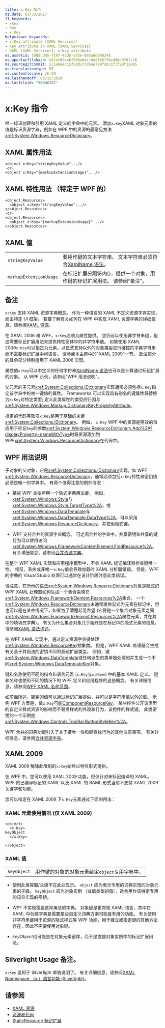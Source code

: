 ```yaml
---
title: x:Key 指令
ms.date: 03/30/2017
f1_keywords:
- xKey
- Key
- x:Key
helpviewer_keywords:
- x:Key attribute [XAML Services]
- Key attribute in XAML [XAML Services]
- XAML [XAML Services], x:Key attribute
ms.assetid: 1985cd45-f197-42d5-b75e-886add64b248
ms.openlocfilehash: 8474fd5ee6f9f6e6dccda5fb57fbed9ddd787c26
ms.sourcegitcommit: 5c1abeec15fbddcc7dbaa729fabc1f1f29f12045
ms.translationtype: MT
ms.contentlocale: zh-CN
ms.lasthandoff: 03/15/2019
ms.locfileid: "58046207"
---
```

# <a name="xkey-directive"></a>x:Key 指令
唯一标识创建和引用 XAML 定义的字典中的元素。 添加`x:Key`XAML 对象元素的值是标识资源字典，例如在 WPF 中的资源的最常见方法<xref:System.Windows.ResourceDictionary>。  
  
## <a name="xaml-attribute-usage"></a>XAML 属性用法  
  
```  
<object x:Key="stringKeyValue".../>  
-or-  
<object x:Key="{markupExtensionUsage}".../>  
```  
  
## <a name="xaml-attribute-usage-wpf-specific"></a>XAML 特性用法 （特定于 WPF 的）  
  
```  
<object.Resources>  
  <object x:Key="stringKeyValue".../>  
</object.Resources>  
-or-  
<object.Resources>  
  <object x:Key="{markupExtensionUsage}".../>  
</object.Resources>  
```  
  
## <a name="xaml-values"></a>XAML 值  
  
|||  
|-|-|  
|`stringKeyValue`|要用作键的文本字符串。 文本字符串必须符合[XamlName 语法](xamlname-grammar.md)。|  
|`markupExtensionUsage`|在标记扩展分隔符内{}，提供一个对象，用作键的标记扩展用法。 请参阅“备注”。|  
  
## <a name="remarks"></a>备注  
 `x:Key` 支持 XAML 资源字典概念。 作为一种语言的 XAML 不定义资源字典实现，而由特定 UI 框架。 若要了解有关如何在 WPF 中实现 XAML 资源字典的详细信息，请参阅[XAML 资源](../wpf/advanced/xaml-resources.md)。  
  
 在 XAML 2006 和 WPF，`x:Key`必须为属性提供。 您仍可以使用非字符串键，但这需要标记扩展用法来提供特性窗体中的非字符串值。 如果使用 XAML 2009`x:Key`可以指定为元素，以显式支持以外的对象类型进行键控的字典字符串而不需要标记扩展中间语言。 请参阅本主题中的"XAML 2009"一节。 备注部分的其余部分特别适用于 XAML 2006 实现。  
  
 属性值`x:Key`可以中定义的任何字符串[XamlName 语法](xamlname-grammar.md)也可以是计算通过标记扩展的对象。 从 WPF 示例，请参阅"WPF 用法说明"。  
  
 父元素的子元素<xref:System.Collections.IDictionary>实现通常必须包括`x:Key`指定该字典中的唯一键值的属性。 Frameworks 可以实现具有别名的键属性将替换为`x:Key`对特定类型; 定义此类属性的类型应归因与<xref:System.Windows.Markup.DictionaryKeyPropertyAttribute>。  
  
 指定的代码等效项`x:Key`是用于基础的关键<xref:System.Collections.IDictionary>。 例如， `x:Key` WPF 中的资源是等效的值应用于标记`key`的参数<xref:System.Windows.ResourceDictionary.Add%2A?displayProperty=nameWithType>时将资源添加到 WPF<xref:System.Windows.ResourceDictionary>在代码中。  
  
## <a name="wpf-usage-notes"></a>WPF 用法说明  
 子对象的父对象，它是<xref:System.Collections.IDictionary>实现，如 WPF <xref:System.Windows.ResourceDictionary>，通常必须包括`x:Key`特性和密钥值必须是唯一的字典中。 有两个值得注意的例外情况：  
  
-   某些 WPF 类型声明一个隐式字典用法键。 例如，<xref:System.Windows.Style>与<xref:System.Windows.Style.TargetType%2A>，或<xref:System.Windows.DataTemplate>与<xref:System.Windows.DataTemplate.DataType%2A>，可以采用<xref:System.Windows.ResourceDictionary>，并使用隐式键。  
  
-   WPF 支持合并的资源字典概念。 可之间合并的字典中，共享密钥和共享的键行为可以使用访问<xref:System.Windows.FrameworkContentElement.FindResource%2A>。 有关详细信息，请参阅[合并资源字典](../wpf/advanced/merged-resource-dictionaries.md)。  
  
 在整个 WPF XAML 实现和应用程序模型中，不会 XAML 标记编译器检查键唯一性。 相反，丢失或非唯一`x:Key`值会导致加载时 XAML 分析器错误。 但是，WPF 的字典的 Visual Studio 处理可以通常在设计阶段注意此类错误。  
  
 请注意，在所示的语法<xref:System.Windows.ResourceDictionary>对象是隐式的 WPF XAML 处理器如何生成一个集合来填充<xref:System.Windows.FrameworkElement.Resources%2A>集合。 一个<xref:System.Windows.ResourceDictionary>未通常提供显式为元素在标记中，但也可以是在某些情况下，如果为了清楚起见希望 (它将是一个集合对象元素之间<xref:System.Windows.FrameworkElement.Resources%2A>属性元素，并在其中的项填充字典）。 有关为什么集合对象几乎始终是在标记中的隐式元素的信息，请参阅[XAML 语法详述](../wpf/advanced/xaml-syntax-in-detail.md)。  
  
 在 WPF XAML 实现中，通过定义资源字典键处理<xref:System.Windows.ResourceKey>抽象类。 但是，WPF XAML 处理器会生成有关基于其用法的密钥不同的基础扩展类型。 例如，键<xref:System.Windows.DataTemplate>或任何派生的类单独处理的并生成一个不同<xref:System.Windows.DataTemplateKey>对象。  
  
 键和名称使用不同的指令和语言元素 (`x:Key`与`x:Name`) 中的基本 XAML 定义。 键和名称也使用不同的情况下的 WPF 定义和应用程序的这些概念。 有关详细信息，请参阅[WPF XAML 名称范围](../wpf/advanced/wpf-xaml-namescopes.md)。  
  
 如前面所述，密钥的值可以通过标记扩展提供，并可以是字符串值以外的值。 示例 WPF 方案是，值`x:Key`可能[ComponentResourceKey](../wpf/advanced/componentresourcekey-markup-extension.md)。 某些控件公开该类型的自定义样式资源的影响而不替换样式的外观和行为，该控件的样式键。 此类密钥的一个示例是<xref:System.Windows.Controls.ToolBar.ButtonStyleKey%2A>。  
  
 WPF 合并的词典功能引入了关于键唯一性和键查找行为的其他注意事项。 有关详细信息，请参阅[合并资源字典](../wpf/advanced/merged-resource-dictionaries.md)。  
  
## <a name="xaml-2009"></a>XAML 2009  
 XAML 2009 解除此限制的`x:Key`始终以特性形式提供。  
  
 在 WPF 中，您可以使用 XAML 2009 功能，但仅针对未标记编译的 XAML。 WPF 的已编译标记的 XAML 以及 XAML 的 BAML 形式当前不支持 XAML 2009 关键字和功能。  
  
 您可以指定在 XAML 2009 下`x:Key`元素通过下面的用法：  
  
### <a name="xaml-element-usage-xaml-2009-only"></a>XAML 元素使用情况 (仅 XAML 2009)  
  
```  
<object>  
  <x:Key>  
keyObject  
  </x:Key>  
...  
</object>  
```  
  
### <a name="xaml-values"></a>XAML 值  
  
|||  
|-|-|  
|`keyObject`|用作键的对象的对象元素给定`object`专用字典中。|  
  
-   使用此类容器/父级不在此处显示。 `object` 应为表示专用的词典实现的对象元素的子级。 `keyObject` 应为对象实例 （或值类型的值），适合用作该特定专用的词典实现的密钥。  
  
-   WPF 不实现需要这种用法的字典。 对象键是更常规 XAML 语言，其中在 XAML 中创建字典是需要某些自定义词典方案可能是有用的功能。 有关使用非字符串键用于资源的隐式样式等 WPF 功能，用于建立或指定键的其他方法存在，因此不需要使用对象键。  
  
-   *keyObject*也可能是在对象元素窗体，而不是直接对象实例中的标记扩展用法。  
  
## <a name="silverlight-usage-notes"></a>Silverlight Usage 备注。  
 `x:Key` 适用于 Silverlight 单独说明了。 有关详细信息，请参阅[XAML Namespace （x:）语言功能 (Silverlight)](https://go.microsoft.com/fwlink/?LinkId=199081)。  
  
## <a name="see-also"></a>请参阅
- [XAML 资源](../wpf/advanced/xaml-resources.md)
- [资源和代码](../wpf/advanced/resources-and-code.md)
- [StaticResource 标记扩展](../wpf/advanced/staticresource-markup-extension.md)
